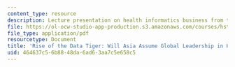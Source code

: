```yaml
---
content_type: resource
description: Lecture presentation on health informatics business from the global perspective.
file: https://ol-ocw-studio-app-production.s3.amazonaws.com/courses/hst-921-information-technology-in-the-health-care-system-of-the-future-spring-2009/464637c56b8848da6ad63aa7c5e658c5_MITHST_921S09_lec14_strier.pdf
file_type: application/pdf
resourcetype: Document
title: 'Rise of the Data Tiger: Will Asia Assume Global Leadership in Health Informatics?'
uid: 464637c5-6b88-48da-6ad6-3aa7c5e658c5
---
```

